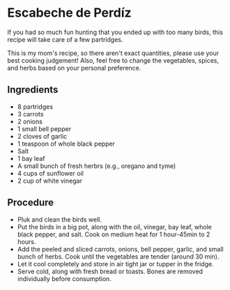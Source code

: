 # Escabeche de Perdíz 

If you had so much fun hunting that you ended up with too many birds, this recipe will take care of a few partridges. 

This is my mom's recipe, so there aren't exact quantities, please use your best cooking judgement! Also, feel free to change the vegetables, spices, and herbs based on your personal preference. 

## Ingredients
- 8 partridges
- 3 carrots
- 2 onions
- 1 small bell pepper
- 2 cloves of garlic
- 1 teaspoon of whole black pepper
- Salt 
- 1 bay leaf
- A small bunch of fresh herbrs (e.g., oregano and tyme) 
- 4 cups of sunflower oil
- 2 cup of white vinegar

## Procedure
- Pluk and clean the birds well.
- Put the birds in a big pot, along with the oil, vinegar, bay leaf, whole black pepper, and salt. Cook on medium heat for 1 hour-45min to 2 hours.
- Add the peeled and sliced carrots, onions, bell pepper, garlic, and small bunch of herbs. Cook until the vegetables are tender (around 30 min).
- Let it cool completely and store in air tight jar or tupper in the fridge.
- Serve cold, along with fresh bread or toasts. Bones are removed individually before consumption.  